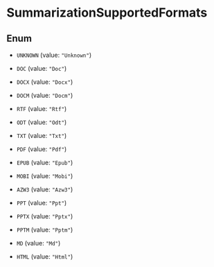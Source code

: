 

# SummarizationSupportedFormats

## Enum


* `UNKNOWN` (value: `"Unknown"`)

* `DOC` (value: `"Doc"`)

* `DOCX` (value: `"Docx"`)

* `DOCM` (value: `"Docm"`)

* `RTF` (value: `"Rtf"`)

* `ODT` (value: `"Odt"`)

* `TXT` (value: `"Txt"`)

* `PDF` (value: `"Pdf"`)

* `EPUB` (value: `"Epub"`)

* `MOBI` (value: `"Mobi"`)

* `AZW3` (value: `"Azw3"`)

* `PPT` (value: `"Ppt"`)

* `PPTX` (value: `"Pptx"`)

* `PPTM` (value: `"Pptm"`)

* `MD` (value: `"Md"`)

* `HTML` (value: `"Html"`)



